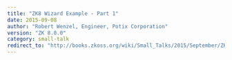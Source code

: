 ```yaml
---
title: "ZK8 Wizard Example - Part 1"
date: 2015-09-08
author: "Robert Wenzel, Engineer, Potix Corporation"
version: "ZK 8.0.0"
category: small-talk
redirect_to: "http://books.zkoss.org/wiki/Small_Talks/2015/September/ZK8_Wizard_Example_-_Part_1"
---
```


